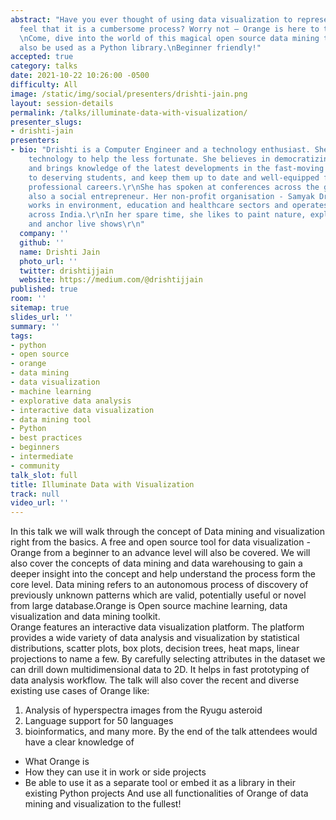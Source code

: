 ```yaml
---
abstract: "Have you ever thought of using data visualization to represent data; but
  feel that it is a cumbersome process? Worry not – Orange is here to the rescue!
  \nCome, dive into the world of this magical open source data mining tool that can
  also be used as a Python library.\nBeginner friendly!"
accepted: true
category: talks
date: 2021-10-22 10:26:00 -0500
difficulty: All
image: /static/img/social/presenters/drishti-jain.png
layout: session-details
permalink: /talks/illuminate-data-with-visualization/
presenter_slugs:
- drishti-jain
presenters:
- bio: "Drishti is a Computer Engineer and a technology enthusiast. She loves to use
    technology to help the less fortunate. She believes in democratizing opportunities
    and brings knowledge of the latest developments in the fast-moving field of technology
    to deserving students, and keep them up to date and well-equipped for their respective
    professional careers.\r\nShe has spoken at conferences across the globe and is
    also a social entrepreneur. Her non-profit organisation - Samyak Drishti Foundation
    works in environment, education and healthcare sectors and operates in 10 cities
    across India.\r\nIn her spare time, she likes to paint nature, explore new places
    and anchor live shows\r\n"
  company: ''
  github: ''
  name: Drishti Jain
  photo_url: ''
  twitter: drishtijjain
  website: https://medium.com/@drishtijjain
published: true
room: ''
sitemap: true
slides_url: ''
summary: ''
tags:
- python
- open source
- orange
- data mining
- data visualization
- machine learning
- explorative data analysis
- interactive data visualization
- data mining tool
- Python
- best practices
- beginners
- intermediate
- community
talk_slot: full
title: Illuminate Data with Visualization
track: null
video_url: ''
---
```


In this talk we will walk through the concept of Data mining and visualization right from the basics. A free and open source tool for data visualization -Orange from a beginner to an advance level will also be covered. We will also cover the concepts of data mining and data warehousing to gain a deeper insight into the concept and help understand the process form the core level.
Data mining refers to an autonomous process of discovery of previously unknown patterns which are valid, potentially useful or novel from large database.Orange is Open source machine learning, data visualization and data mining toolkit.  
Orange features an interactive data visualization platform. The platform provides a wide variety of data analysis and visualization by statistical distributions, scatter plots, box plots, decision trees, heat maps, linear projections to name a few. By carefully selecting attributes in the dataset we can drill down multidimensional data to 2D. It helps in fast prototyping of data analysis workflow.
The talk will also cover the recent and diverse existing use cases of Orange like:
1. Analysis of hyperspectra images from the Ryugu asteroid
2. Language support for 50 languages
3. bioinformatics, and many more.
By the end of the talk attendees would have a clear knowledge of 
- What Orange is
- How they can use it in work or side projects
- Be able to use it as a separate tool or embed it as a library in their existing Python projects 
And use all functionalities of Orange of data mining and visualization to the fullest!
